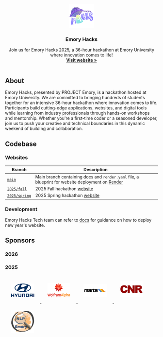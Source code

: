 <div align="center">
  <a href="https://www.emoryhacks.com/">
    <img src="/assets/images/logo.webp" alt="Logo" width="80" height="80">
  </a>

  <h3 align="center">Emory Hacks</h3>

  <p align="center">
    Join us for Emory Hacks 2025, a 36-hour hackathon at Emory University where innovation comes to life!
    <br />
    <a href="https://www.emoryhacks.com/"><strong>Visit website »</strong></a>
    <br />
    <br />
  </p>
</div>

## About

Emory Hacks, presented by PROJECT Emory, is a hackathon hosted at
Emory University. We are committed to bringing hundreds of students
together for an intensive 36-hour hackathon where innovation comes
to life. Participants build cutting-edge applications, websites, and
digital tools while learning from industry professionals through
hands-on workshops and mentorship. Whether you&apos;re a first-time
coder or a seasoned developer, join us to push your creative and
technical boundaries in this dynamic weekend of building and
collaboration.

## Codebase

### Websites

| Branch                                                                         | Description                                                                                                             |
| ------------------------------------------------------------------------------ | ----------------------------------------------------------------------------------------------------------------------- |
| [`main`](https://github.com/project-emory/emory-hacks)                         | Main branch containing docs and `render.yaml` file, a blueprint for website deployment on [Render](https://render.com/) |
| [`2025/fall`](https://github.com/project-emory/emory-hacks/tree/2025/fall)     | 2025 Fall hackathon [website](https://emoryhacks.com)                                                                   |
| [`2025/spring`](https://github.com/project-emory/emory-hacks/tree/2025/spring) | 2025 Spring hackathon [website](https://emory-hacks-2025-spring.onrender.com)                                           |

### Development

Emory Hacks Tech team can refer to [docs](https://github.com/project-emory/emory-hacks/blob/main/docs/README.md) for guidance on how to deploy new year's website.

## Sponsors

### 2026

### 2025

<a href="https://www.hyundaiusa.com/us/en" target="_blank" rel="noopener noreferrer">
<img src="/assets/images/sponsors/hyundai.webp" alt="Hyundai" width="15%" style="margin: 20px;" />
</a>
<a href="https://www.wolframalpha.com/" target="_blank" rel="noopener noreferrer">
<img src="/assets/images/sponsors/wolframalpha.webp" alt="WolframAlpha" width="15%" style="margin: 20px;" />
</a>
<a href="https://www.itsmarta.com/" target="_blank" rel="noopener noreferrer">
<img src="/assets/images/sponsors/marta.webp" alt="Marta" width="15%" style="margin: 20px;" />
</a>
<a href="https://cnrit.com/" target="_blank" rel="noopener noreferrer">
<img src="/assets/images/sponsors/cnr.webp" alt="CNR" width="15%" style="margin: 20px;" />
</a>
<a href="https://www.emorynlp.org/" target="_blank" rel="noopener noreferrer">
<img src="/assets/images/sponsors/emorynlp.webp" alt="EmoryNLP" width="15%" style="margin: 20px;" />
</a>
